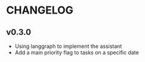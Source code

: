 # CHANGELOG

## v0.3.0
* Using langgraph to implement the assistant
* Add a main priority flag to tasks on a specific date
